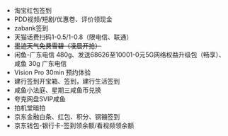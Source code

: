 - 淘宝红包签到
- PDD视频/短剧/优惠卷、评价领现金
- zabank签到
- 天猫话费扫码1-0.5/1-0.8（限电信、联通）
- ~~墨迹天气免费雪碧（凌晨开抢）~~
- 闲鱼-广东电信 480g、发送68626至10001-0元5G网络权益升级包（畅享）、咸鱼 30g 广东电信
- Vision Pro 30min 预约体验
- 建行签到开宝箱、签到，建行生活签到
- 咸鱼小法庭、星期三咸鱼币兑换
- 夸克网盘SVIP咸鱼
- 拍机堂暗拍
- 京东金融白条、红包、积分、钢镚签到
- 京东钱包-银行卡-签到领余额/看视频领余额